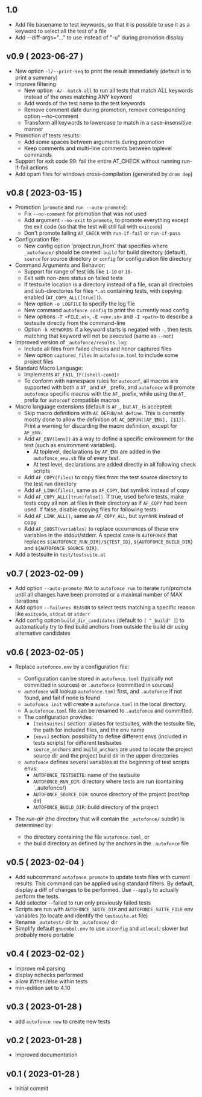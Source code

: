
## 1.0

* Add file basename to test keywords, so that it is possible to use it
as a keyword to select all the test of a file
* Add --diff-args="..." to use instead of "-u" during promotion display

## v0.9 ( 2023-06-27 )

* New option `-l/--print-seq` to print the result immediately (default is
  to print a summary)
* Improve filtering
   * New option `-A/--match-all` to run all tests that match ALL keywords
     instead of the ones matching ANY keyword
   * Add words of the test name to the test keywords
   * Remove comment date during promotion, remove corresponding option --no-comment
   * Transform all keywords to lowercase to match in a case-insensitive manner
* Promotion of tests results:
  * Add some spaces between arguments during promotion
  * Keep comments and multi-line comments between toplevel commands
* Support for exit code 99: fail the entire AT_CHECK without running
  run-if-fail actions
* Add opam files for windows cross-compilation (generated by `drom dep`)

## v0.8 ( 2023-03-15 )

* Promotion (`promote` and `run --auto-promote`):
  * Fix `--no-comment` for promotion that was not used
  * Add argument `--no-exit` to `promote`, to promote everything except the
    exit code (so that the test will still fail with `exitcode`)
  * Don't promote failing `AT_CHECK` with `run-if-fail` or `run-if-pass`
* Configuration file:
  * New config option 'project.run_from' that specifies where `_autofonce/`
    should be created: `build` for build directory (default), `source` for
    source directory or `config` for configuration file directory
* Command Arguments and Behavior:
  * Support for range of test ids like `1-10` or `10-`
  * Exit with non-zero status on failed tests
  * If testsuite location is a directory instead of a file, scan all directoies
    and sub-directories for files `*.at` containing tests, with copying enabled
    (`AT_COPY_ALL([true])`).
  * New option `-o LOGFILE` to specify the log file
  * New command `autofonce config` to print the currently read config
  * New options `-T <FILE.at>`, `-E <env.sh>` and `-I <path>` to describe a
    testsuite directly from the command-line
  * Option `-k KEYWORDS`: if a keyword starts is negated with `-`, then tests
    matching that keyword will not be executed (same as `--not`)
* Improved version of `_autofonce/results.log`:
  * Include all files from failed checks and honor captured files
  * New option `captured_files` in `autofonce.toml` to include some project files
* Standard Macro Language:
  * Implements `AT_FAIL_IF([shell-cond])`
  * To conform with namespace rules for `autoconf`, all macros are supported
    with both a `AT_` and `AF_` prefix, and `autofonce` will promote `autofonce`
    specific macros with the `AF_` prefix, while using the `AT_` prefix for
    `autoconf` compatible macros
* Macro language extensions (default is `AF_`, but `AT_` is accepted:
  * Skip macro definitions with `AC_DEFUN/m4_define`. This is currently
    mostly done to allow the definition of: `AC_DEFUN([AF_ENV],
    [$1])`. Print a warning for discarding the macro definition, except
    for `AF_ENV`.
  * Add `AF_ENV([env])` as a way to define a specific environment for the test
    (such as environment variables).
    * At toplevel, declarations by `AF_ENV` are added in the `autofonce_env.sh`
      file of every test.
    * At test level, declarations are added directly in all following
      check scripts
  * Add `AF_COPY(files)` to copy files from the test source directory to the
      test run directory
  * Add `AF_LINK(files)`, same as `AF_COPY`, but symlink instead of copy
  * Add `AF_COPY_ALL([true|false])`. If true, used before tests, make tests
    copy all non .at files in their directory as if `AF_COPY` had been used.
    If false, disable copying files for following tests.
  * Add `AF_LINK_ALL()`, same as `AF_COPY_ALL`, but symlink instead of copy
  * Add `AF_SUBST(variables)` to replace occurrences of these env variables
    in the stdout/stderr. A special case is `AUTOFONCE` that replaces
    `${AUTOFONCE_RUN_DIR}/${TEST_ID}`, `${AUTOFONCE_BUILD_DIR}` and
    `${AUTOFONCE_SOURCE_DIR}`.
* Add a testsuite in `test/testsuite.at`

## v0.7 ( 2023-02-09 )

* Add option `--auto-promote MAX` to `autofonce run` to iterate
  run/promote until all changes have been promoted or a maximal number of
  MAX iterations
* Add option `--failures REASON` to select tests matching a specific reason
  like `exitcode`, `stdout` or `stderr`
* Add config option `build_dir_candidates` (default to `[ "_build" ]`) to
  automatically try to find build anchors from outside the build dir
  using alternative candidates

## v0.6 ( 2023-02-05 )

* Replace `autofonce.env` by a configuration file:

  * Configuration can be stored in `autofonce.toml` (typically not committed in
    sources) or `.autofonce` (committed in sources)
  * `autofonce` will lookup `autofonce.toml` first, and `.autofonce` if not
    found, and fail if none is found
  * `autofonce init` will create a `autofonce.toml` in the local directory.
  * A `autofonce.toml` file can be renamed to `.autofonce` and committed.
  * The configuration provides:
    * `[testsuites]` section: aliases for testsuites, with the testsuite file,
      the path for included files, and the env name
    * `[envs]` section: possibility to define different envs (included in tests
      scripts) for different testsuites
    * `source_anchors` and `build_anchors` are used to locate the project source
      dir and the project build dir in the upper directories
  * `autofonce` defines several variables at the beginning of test scripts envs:
    * `AUTOFONCE_TESTSUITE`: name of the testsuite
    * `AUTOFONCE_RUN_DIR`: directory where tests are run (containing `_autofonce/)
    * `AUTOFONCE_SOURCE_DIR`: source directory of the project (root/top dir)
    * `AUTOFONCE_BUILD_DIR`: build directory of the project

* The *run-dir* (the directory that will contain the `_autofonce/` subdir) is
  determined by:
  * the directory containing the file `autofonce.toml`, or
  * the build directory as defined by the anchors in the `.autofonce` file


## v0.5 ( 2023-02-04 )

* Add subcommand `autofonce promote` to update tests files with current
  results. This command can be applied using standard filters. By default,
  display a diff of changes to be performed. Use `--apply` to actually
  perform the tests.
* Add selector --failed to run only previously failed tests
* Scripts are run with `AUTOFONCE_SUITE_DIR` and `AUTOFONCE_SUITE_FILE`
   env variables (to locate and identify the `testsuite.at` file)
* Rename `_autotest/` dir to `_autofonce/` dir
* Simplify default `gnucobol.env` to use `atconfig` and `atlocal`: slower
   but probably more portable

## v0.4 ( 2023-02-02 )

* Improve m4 parsing
* display nchecks performed
* allow if/then/else within tests
* min-edition set to 4.10

## v0.3 ( 2023-01-28 )

* add `autofonce new` to create new tests

## v0.2 ( 2023-01-28 )

* Improved documentation

## v0.1 ( 2023-01-28 )

* Initial commit
